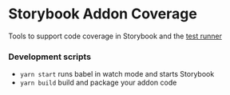 # Storybook Addon Coverage

Tools to support code coverage in Storybook and the [test runner](https://github.com/storybookjs/test-runner)
 
### Development scripts

- `yarn start` runs babel in watch mode and starts Storybook
- `yarn build` build and package your addon code
